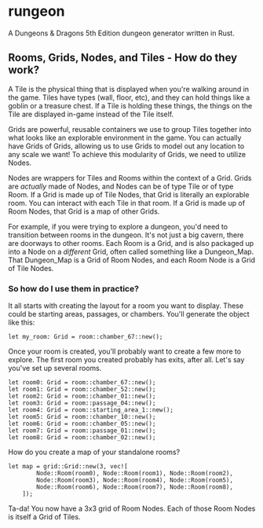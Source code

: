 # rungeon
A Dungeons &amp; Dragons 5th Edition dungeon generator written in Rust.

## Rooms, Grids, Nodes, and Tiles - How do they work?
A Tile is the physical thing that is displayed when you're walking around in the game. Tiles have types (wall, floor, etc), and they can hold things like a goblin or a treasure chest. If a Tile is holding these things, the things on the Tile are displayed in-game instead of the Tile itself.

Grids are powerful, reusable containers we use to group Tiles together into what looks like an explorable environment in the game. You can actually have Grids of Grids, allowing us to use Grids to model out any location to any scale we want! To achieve this modularity of Grids, we need to utilize Nodes.

Nodes are wrappers for Tiles and Rooms within the context of a Grid. Grids are *actually* made of Nodes, and Nodes can be of type Tile or of type Room. If a Grid is made up of Tile Nodes, that Grid is literally an explorable room. You can interact with each Tile in that room. If a Grid is made up of Room Nodes, that Grid is a map of other Grids.

For example, if you were trying to explore a dungeon, you'd need to transition between rooms in the dungeon. It's not just a big cavern, there are doorways to other rooms. Each Room is a Grid, and is also packaged up into a Node on a *different* Grid, often called something like a Dungeon_Map. That Dungeon_Map is a Grid of Room Nodes, and each Room Node is a Grid of Tile Nodes.

### So how do I use them in practice?

It all starts with creating the layout for a room you want to display. These could be starting areas, passages, or chambers. You'll generate the object like this:
```
let my_room: Grid = room::chamber_67::new();
```

Once your room is created, you'll probably want to create a few more to explore. The first room you created probably has exits, after all. Let's say you've set up several rooms.
```
let room0: Grid = room::chamber_67::new();
let room1: Grid = room::chamber_52::new();
let room2: Grid = room::chamber_01::new();
let room3: Grid = room::passage_04::new();
let room4: Grid = room::starting_area_1::new();
let room5: Grid = room::chamber_10::new();
let room6: Grid = room::chamber_05::new();
let room7: Grid = room::passage_01::new();
let room8: Grid = room::chamber_02::new();
```

How do you create a map of your standalone rooms?
```
let map = grid::Grid::new(3, vec![
        Node::Room(room0), Node::Room(room1), Node::Room(room2),
        Node::Room(room3), Node::Room(room4), Node::Room(room5),
        Node::Room(room6), Node::Room(room7), Node::Room(room8),
    ]);
```

Ta-da! You now have a 3x3 grid of Room Nodes. Each of those Room Nodes is itself a Grid of Tiles.